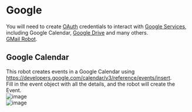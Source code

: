 # Google

You will need to create [OAuth](OAuth%20with%20Google.md) credentials to interact with [Google Services](https://developers.google.com/calendar/api/v3/reference/), including Google Calendar, [Google Drive](https://developers.google.com/drive/api/v3/reference/) and many others.  
[GMail Robot](https://github.com/KofaxRPA/Mail/tree/master/GMail).
## Google Calendar
This robot creates events in a Google Calendar using https://developers.google.com/calendar/v3/reference/events/insert.  
Fill in the event object with all the details, and the robot will create the Event.  
![image](https://user-images.githubusercontent.com/47416964/116400306-2f43d700-a82a-11eb-864a-d944ed3e851d.png)  
![image](https://user-images.githubusercontent.com/47416964/116400355-3c60c600-a82a-11eb-8851-2532494068c3.png)
